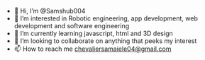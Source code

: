 - 👋 Hi, I’m @Samshub004
- 👀 I’m interested in Robotic engineering, app development, web development and software engineering 
- 🌱 I’m currently learning javascript, html and 3D design 
- 💞️ I’m looking to collaborate on anything that peeks my interest
- 📫 How to reach me chevaliersamaiele04@gmail.com 

<!---
Samshub004/Samshub004 is a ✨ special ✨ repository because its `README.md` (this file) appears on your GitHub profile.
You can click the Preview link to take a look at your changes.
--->
